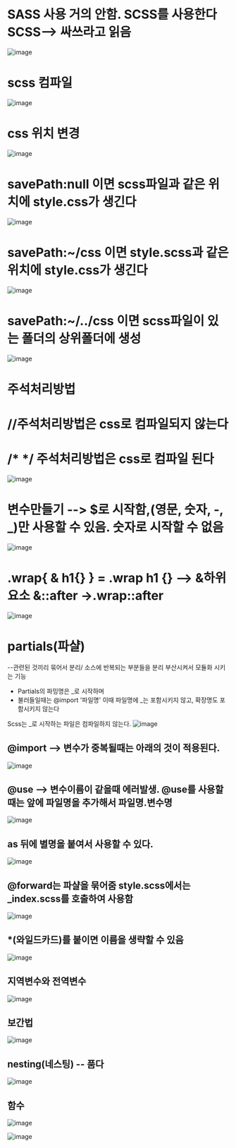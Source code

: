 # SASS  사용 거의 안함. SCSS를 사용한다 SCSS--> 싸쓰라고 읽음

![image](https://github.com/slzlxn/SASS/assets/105650300/b65e5b3f-e8e3-48d9-b4ba-e709383c0c79) 

# scss 컴파일

![image](https://github.com/slzlxn/SASS/assets/105650300/a4b03f08-8cff-408c-b73d-d238bd4a7dd3)

# css 위치 변경
![image](https://github.com/slzlxn/SASS/assets/105650300/b51c96e4-e9f3-4221-828d-869148853152)
# savePath:null 이면 scss파일과 같은 위치에 style.css가 생긴다
![image](https://github.com/slzlxn/SASS/assets/105650300/0d64ef5e-5e68-440c-a71a-096a9216dc0e)

# savePath:~/css 이면 style.scss과 같은 위치에 style.css가 생긴다
![image](https://github.com/slzlxn/SASS/assets/105650300/1a5c8b90-14b5-4725-8a5d-9d14996c8062)

# savePath:~/../css 이면 scss파일이 있는 폴더의 상위폴더에 생성
![image](https://github.com/slzlxn/SASS/assets/105650300/97556ca7-9bf2-4af9-b0fd-9dd161dbb998)

# 주석처리방법
# //주석처리방법은 css로 컴파일되지 않는다
# /* */ 주석처리방법은  css로 컴파일 된다 
![image](https://github.com/slzlxn/SASS/assets/105650300/059a375a-a156-4b39-ba7e-a48a0d541ef2)

# 변수만들기 --> $로 시작함,(영문, 숫자, -, _)만 사용할 수 있음. 숫자로 시작할 수 없음
![image](https://github.com/slzlxn/SASS/assets/105650300/b14994ee-7424-46af-aec6-20b1804c0ba5)

# .wrap{ & h1{} } = .wrap h1 {}  --> &하위요소   &::after ->.wrap::after
![image](https://github.com/slzlxn/SASS/assets/105650300/7087ed85-db9a-4cc1-a9ed-fca821bef066)

# partials(파샬)
 --관련된 것끼리 묶어서 분리/ 소스에 반복되는 부분들을 분리 부산시켜서 모듈화 시키는 기능
 
  * Partials의 파밍명은 _로 시작하며 
  * 불러들일때는 @import '파일명' 이때 파일명에 _는 포함시키지 않고, 확장명도 포함시키지 않는다

   Scss는 _로 시작하는 파일은 컴파일하지 않는다.
   ![image](https://github.com/slzlxn/SASS/assets/105650300/60280c72-cf24-4c92-bea2-1df4c25fe734)
   
## @import --> 변수가 중복될때는 아래의 것이 적용된다.
   ![image](https://github.com/slzlxn/SASS/assets/105650300/e99c6f05-08a4-4129-b194-9122bebfbf36)

   
## @use --> 변수이름이 같을때 에러발생. @use를 사용할때는 앞에 파일명을 추가해서 파일명.변수명
   ![image](https://github.com/slzlxn/SASS/assets/105650300/4c2b5783-9bbd-4910-bef9-f247fe88b8df)
   
## as 뒤에 별명을 붙여서 사용할 수 있다.
   ![image](https://github.com/slzlxn/SASS/assets/105650300/5ce98abf-6002-40da-a44d-d030d76eb56a)

## @forward는 파샬을 묶어줌 style.scss에서는 _index.scss를 호출하여 사용함
![image](https://github.com/slzlxn/SASS/assets/105650300/f8910110-5e39-473d-a731-00bbd771e289)

## *(와일드카드)를 붙이면 이름을 생략할 수 있음
![image](https://github.com/slzlxn/SASS/assets/105650300/5aa4a40f-98f6-4b6b-af45-7d04a3433f1f)

## 지역변수와 전역변수 
![image](https://github.com/slzlxn/SASS/assets/105650300/eccfc7c7-b06e-46d3-a95b-b3005fc7d76a)

## 보간법
![image](https://github.com/slzlxn/SASS/assets/105650300/64eca269-30f8-419a-9c53-df97c2b5e70b)

## nesting(네스팅) -- 품다
![image](https://github.com/slzlxn/SASS/assets/105650300/11b5782c-373b-4ce5-867f-f05483e8a547)


## 함수
![image](https://github.com/slzlxn/SASS/assets/105650300/25521d15-33c8-41da-a0b8-80a3c48be60c)

![image](https://github.com/slzlxn/SASS/assets/105650300/769762d5-0faa-4c6e-af1f-89fe09f1e3cf)


